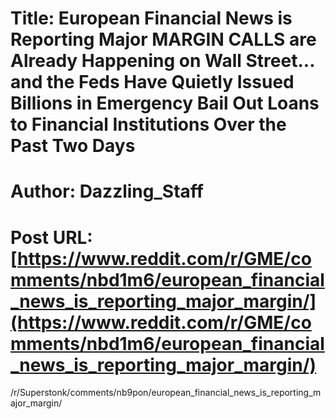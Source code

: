 # Title: European Financial News is Reporting Major MARGIN CALLS are Already Happening on Wall Street... and the Feds Have Quietly Issued Billions in Emergency Bail Out Loans to Financial Institutions Over the Past Two Days
# Author: Dazzling_Staff
# Post URL: [https://www.reddit.com/r/GME/comments/nbd1m6/european_financial_news_is_reporting_major_margin/](https://www.reddit.com/r/GME/comments/nbd1m6/european_financial_news_is_reporting_major_margin/)


/r/Superstonk/comments/nb9pon/european_financial_news_is_reporting_major_margin/